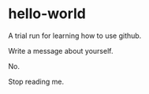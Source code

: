 # hello-world
A trial run for learning how to use github.

Write a message about yourself.

No. 

Stop reading me. 
